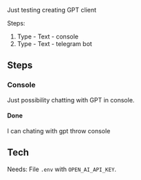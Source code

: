 Just testing creating GPT client

Steps:

1. Type - Text - console
2. Type - Text - telegram bot

## Steps

### Console

Just possibility chatting with GPT in console.

#### Done

I can chating with gpt throw console

## Tech

Needs:
File `.env` with `OPEN_AI_API_KEY`.
